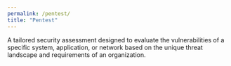 ```yaml
---
permalink: /pentest/
title: "Pentest"
---
```


A tailored security assessment designed to evaluate the vulnerabilities of a specific system, application, or network based on the unique threat landscape and requirements of an organization.
